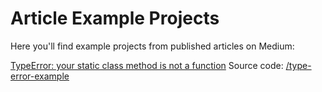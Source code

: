 # Article Example Projects 
Here you'll find example projects from published articles on Medium:



[TypeError: your static class method is not a function](https://medium.com/take-chances-make-mistakes/typeerror-your-static-class-method-is-not-a-function-3f9c11cb852b)
Source code: [/type-error-example](https://github.com/natewalters/article-examples/tree/master/type-error-example)




